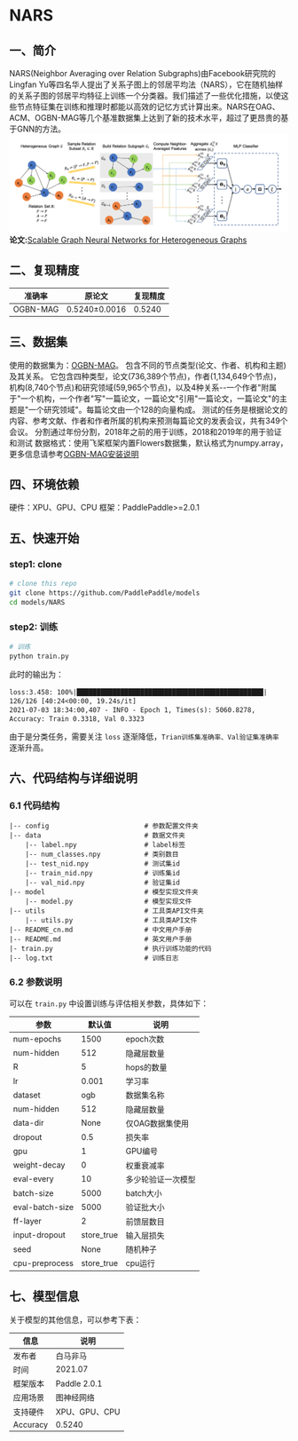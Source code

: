 # NARS
## 一、简介
NARS(Neighbor Averaging over Relation Subgraphs)由Facebook研究院的Lingfan Yu等四名华人提出了关系子图上的邻居平均法（NARS），它在随机抽样的关系子图的邻居平均特征上训练一个分类器。我们描述了一些优化措施，以使这些节点特征集在训练和推理时都能以高效的记忆方式计算出来。NARS在OAG、ACM、OGBN-MAG等几个基准数据集上达到了新的技术水平，超过了更昂贵的基于GNN的方法。
![avatar](./modelStructure.png)
**论文:**[Scalable Graph Neural Networks for Heterogeneous Graphs](https://arxiv.org/abs/2011.09679)
## 二、复现精度
| 准确率 | 原论文 | 复现精度 |
| --- | --- | --- |
| OGBN-MAG | 0.5240±0.0016 |0.5240|

## 三、数据集
使用的数据集为：[OGBN-MAG](https://ogb.stanford.edu/docs/home/)。
包含不同的节点类型(论文、作者、机构和主题)及其关系。
它包含四种类型，论文(736,389个节点)，作者(1,134,649个节点)，机构(8,740个节点)和研究领域(59,965个节点)，以及4种关系--一个作者"附属于"一个机构，一个作者"写"一篇论文，一篇论文"引用"一篇论文，一篇论文"的主题是"一个研究领域"。每篇论文由一个128的向量构成。
测试的任务是根据论文的内容、参考文献、作者和作者所属的机构来预测每篇论文的发表会议，共有349个会议。
分割通过年份分割，2018年之前的用于训练，2018和2019年的用于验证和测试
数据格式：使用飞桨框架内置Flowers数据集，默认格式为numpy.array，更多信息请参考[OGBN-MAG安装说明](https://ogb.stanford.edu/docs/home/)
## 四、环境依赖
硬件：XPU、GPU、CPU
框架：PaddlePaddle>=2.0.1
## 五、快速开始
### step1: clone 

``` bash
# clone this repo
git clone https://github.com/PaddlePaddle/models
cd models/NARS
```
### step2: 训练
``` bash
# 训练
python train.py
```

此时的输出为：
```
loss:3.458: 100%|███████████████████████████████████████████████| 126/126 [40:24<00:00, 19.24s/it]
2021-07-03 18:34:00,407 - INFO - Epoch 1, Times(s): 5060.8278, Accuracy: Train 0.3318, Val 0.3323
```
由于是分类任务，需要关注 ``loss`` 逐渐降低，``Trian训练集准确率、Val验证集准确率`` 逐渐升高。

## 六、代码结构与详细说明

### 6.1 代码结构

```
|-- config                        # 参数配置文件夹
|-- data                          # 数据文件夹
    |-- label.npy                 # label标签
    |-- num_classes.npy           # 类别数目
    |-- test_nid.npy              # 测试集id
    |-- train_nid.npy             # 训练集id
    |-- val_nid.npy               # 验证集id
|-- model                         # 模型实现文件夹
    |-- model.py                  # 模型实现文件
|-- utils                         # 工具类API文件夹
    |-- utils.py                  # 工具类API文件
|-- README_cn.md                  # 中文用户手册
|-- README.md                     # 英文用户手册
|- train.py                       # 执行训练功能的代码
|-- log.txt                       # 训练日志
```

### 6.2 参数说明

可以在 `train.py` 中设置训练与评估相关参数，具体如下：

|  参数   | 默认值  | 说明 | 
|  ----  |  ----  |  ----  | 
| num-epochs  | 1500 | epoch次数 |
| num-hidden | 512 | 隐藏层数量 |
| R  | 5 | hops的数量|
| lr | 0.001 | 学习率 |
| dataset | ogb | 数据集名称 |
| num-hidden | 512 | 隐藏层数量 |
| data-dir  | None | 仅OAG数据集使用 |
| dropout | 0.5| 损失率 |
| gpu | 1| GPU编号 |
| weight-decay | 0 | 权重衰减率 |
| eval-every  | 10| 多少轮验证一次模型 |
| batch-size | 5000 | batch大小 |
| eval-batch-size  | 5000 | 验证批大小 |
| ff-layer | 2 | 前馈层数目 |
| input-dropout | store_true | 输入层损失 |
| seed | None  | 随机种子 |
| cpu-preprocess |store_true| cpu运行|

## 七、模型信息
关于模型的其他信息，可以参考下表：

| 信息 | 说明 |
| --- | --- |
| 发布者 |白马非马 |
| 时间 | 2021.07 |
| 框架版本 | Paddle 2.0.1 |
| 应用场景 | 图神经网络|
| 支持硬件 | XPU、GPU、CPU |
| Accuracy |  0.5240  |


